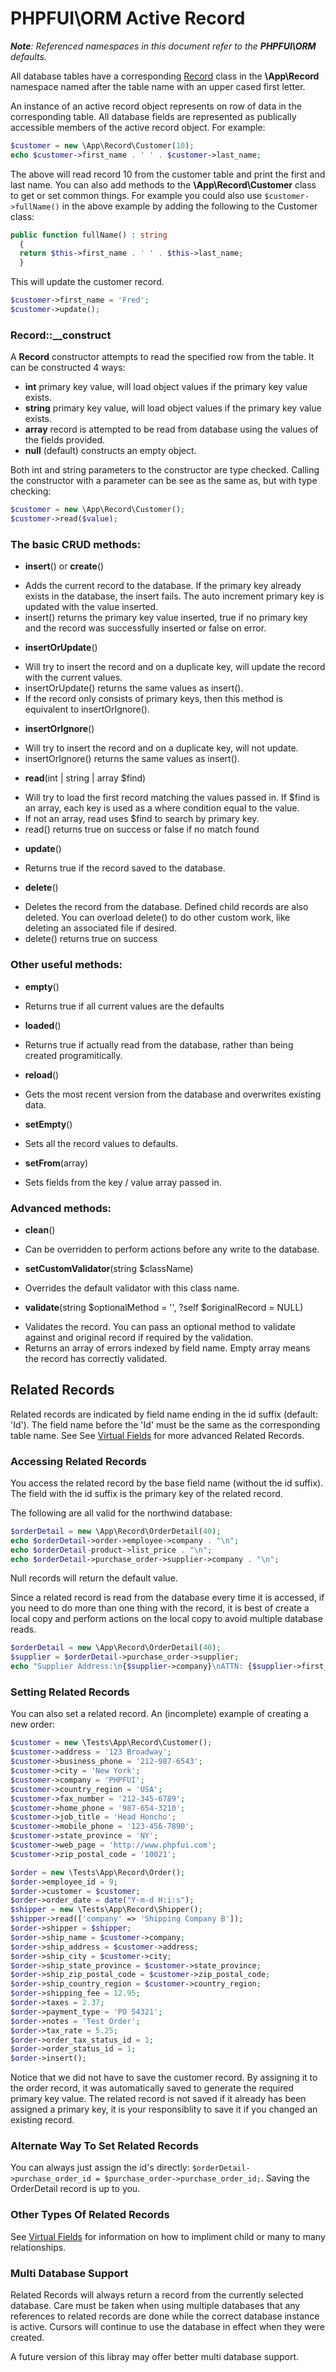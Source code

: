# PHPFUI\ORM Active Record
*__Note__: Referenced namespaces in this document refer to the **PHPFUI\ORM** defaults.*

All database tables have a corresponding [Record](http://phpfui.com/?n=PHPFUI%5CORM&c=Record) class in the **\App\Record** namespace named after the table name with an upper cased first letter.

An instance of an active record object represents on row of data in the corresponding table. All database fields are represented as publically accessible members of the active record object. For example:

```php
$customer = new \App\Record\Customer(10);
echo $customer->first_name . ' ' . $customer->last_name;
```

The above will read record 10 from the customer table and print the first and last name.  You can also add methods to the **\App\Record\Customer** class to get or set common things. For example you could also use `$customer->fullName()` in the above example by adding the following to the Customer class:
```php
public function fullName() : string
  {
  return $this->first_name . ' ' . $this->last_name;
  }
```

This will update the customer record.
```php
$customer->first_name = 'Fred';
$customer->update();
```

### Record::__construct
A **Record** constructor attempts to read the specified row from the table. It can be constructed 4 ways:
- **int** primary key value, will load object values if the primary key value exists.
- **string** primary key value, will load object values if the primary key value exists.
- **array** record is attempted to be read from database using the values of the fields provided.
- **null** (default) constructs an empty object.

Both int and string parameters to the constructor are type checked. Calling the constructor with a parameter can be see as the same as, but with type checking:
```php
$customer = new \App\Record\Customer();
$customer->read($value);
```

### The basic CRUD methods:
- **insert**() or **create**()
 * Adds the current record to the database. If the primary key already exists in the database, the insert fails. The auto increment primary key is updated with the value inserted.
 * insert() returns the primary key value inserted, true if no primary key and the record was successfully inserted or false on error.
- **insertOrUpdate**()
 * Will try to insert the record and on a duplicate key, will update the record with the current values.
 * insertOrUpdate() returns the same values as insert().
 * If the record only consists of primary keys, then this method is equivalent to insertOrIgnore().
- **insertOrIgnore**()
 * Will try to insert the record and on a duplicate key, will not update.
 * insertOrIgnore() returns the same values as insert().
- **read**(int | string | array $find)
 * Will try to load the first record matching the values passed in. If $find is an array, each key is used as a where condition equal to the value.
 * If not an array, read uses $find to search by primary key.
 * read() returns true on success or false if no match found
- **update**()
 * Returns true if the record saved to the database.
- **delete**()
 * Deletes the record from the database. Defined child records are also deleted. You can overload delete() to do other custom work, like deleting an associated file if desired.
 * delete() returns true on success

### Other useful methods:
- **empty**()
 * Returns true if all current values are the defaults
- **loaded**()
 * Returns true if actually read from the database, rather than being created programitically.
- **reload**()
 * Gets the most recent version from the database and overwrites existing data.
- **setEmpty**()
 * Sets all the record values to defaults.
- **setFrom**(array)
 * Sets fields from the key / value array passed in.

### Advanced methods:
- **clean**()
 * Can be overridden to perform actions before any write to the database.
- **setCustomValidator**(string $className)
 * Overrides the default validator with this class name.
- **validate**(string $optionalMethod = '', ?self $originalRecord = NULL)
 * Validates the record. You can pass an optional method to validate against and original record if required by the validation.
 * Returns an array of errors indexed by field name. Empty array means the record has correctly validated.

## Related Records
Related records are indicated by field name ending in the id suffix (default: 'Id').  The field name before the 'Id' must be the same as the corresponding table name. See See [Virtual Fields](<https://github.com/phpfui/ORM/blob/main/docs/5. Virtual Fields.md>) for more advanced Related Records.

### Accessing Related Records
You access the related record by the base field name (without the id suffix). The field with the id suffix is the primary key of the related record.

The following are all valid for the northwind database:
```php
$orderDetail = new \App\Record\OrderDetail(40);
echo $orderDetail->order->employee->company . "\n";
echo $orderDetail-product->list_price . "\n";
echo $orderDetail->purchase_order->supplier->company . "\n";
```
Null records will return the default value.

Since a related record is read from the database every time it is accessed, if you need to do more than one thing with the record, it is best of create a local copy and perform actions on the local copy to avoid multiple database reads.
```php
$orderDetail = new \App\Record\OrderDetail(40);
$supplier = $orderDetail->purchase_order->supplier;
echo "Supplier Address:\n{$supplier->company}\nATTN: {$supplier->first_name} {$supplier->last_name}\n{$supplier->address}\n{$supplier->city} {$supplier->state} {$supplier->zip_postal_code}\n{$supplier->country_region}\n";
```
### Setting Related Records
You can also set a related record. An (incomplete) example of creating a new order:
```php
$customer = new \Tests\App\Record\Customer();
$customer->address = '123 Broadway';
$customer->business_phone = '212-987-6543';
$customer->city = 'New York';
$customer->company = 'PHPFUI';
$customer->country_region = 'USA';
$customer->fax_number = '212-345-6789';
$customer->home_phone = '987-654-3210';
$customer->job_title = 'Head Honcho';
$customer->mobile_phone = '123-456-7890';
$customer->state_province = 'NY';
$customer->web_page = 'http://www.phpfui.com';
$customer->zip_postal_code = '10021';

$order = new \Tests\App\Record\Order();
$order->employee_id = 9;
$order->customer = $customer;
$order->order_date = date("Y-m-d H:i:s");
$shipper = new \Tests\App\Record\Shipper();
$shipper->read(['company' => 'Shipping Company B']);
$order->shipper = $shipper;
$order->ship_name = $customer->company;
$order->ship_address = $customer->address;
$order->ship_city = $customer->city;
$order->ship_state_province = $customer->state_province;
$order->ship_zip_postal_code = $customer->zip_postal_code;
$order->ship_country_region = $customer->country_region;
$order->shipping_fee = 12.95;
$order->taxes = 2.37;
$order->payment_type = 'PO 54321';
$order->notes = 'Test Order';
$order->tax_rate = 5.25;
$order->order_tax_status_id = 1;
$order->order_status_id = 1;
$order->insert();
```
Notice that we did not have to save the customer record.  By assigning it to the order record, it was automatically saved to generate the required primary key value. The related record is not saved if it already has been assigned a primary key, it is your responsiblity to save it if you changed an existing record.

### Alternate Way To Set Related Records
You can always just assign the id's directly: `$orderDetail->purchase_order_id = $purchase_order->purchase_order_id;`. Saving the OrderDetail record is up to you.

### Other Types Of Related Records
See [Virtual Fields](<https://github.com/phpfui/ORM/blob/main/docs/5. Virtual Fields.md>) for information on how to impliment child or many to many relationships.

### Multi Database Support
Related Records will always return a record from the currently selected database. Care must be taken when using multiple databases that any references to related records are done while the correct database instance is active. Cursors will continue to use the database in effect when they were created.

A future version of this libray may offer better multi database support.
